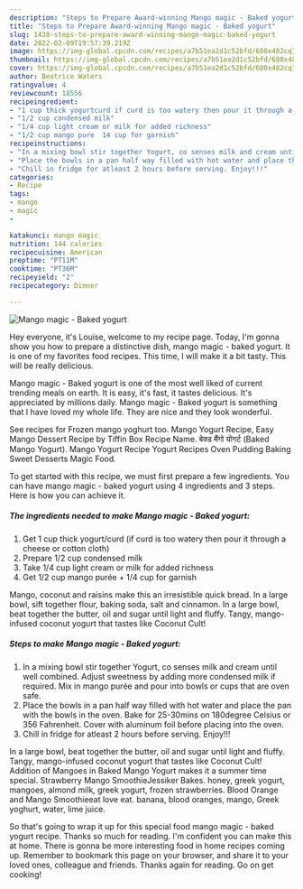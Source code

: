 ```yaml
---
description: "Steps to Prepare Award-winning Mango magic - Baked yogurt"
title: "Steps to Prepare Award-winning Mango magic - Baked yogurt"
slug: 1438-steps-to-prepare-award-winning-mango-magic-baked-yogurt
date: 2022-02-09T19:57:39.219Z
image: https://img-global.cpcdn.com/recipes/a7b51ea2d1c52bfd/680x482cq70/mango-magic-baked-yogurt-recipe-main-photo.jpg
thumbnail: https://img-global.cpcdn.com/recipes/a7b51ea2d1c52bfd/680x482cq70/mango-magic-baked-yogurt-recipe-main-photo.jpg
cover: https://img-global.cpcdn.com/recipes/a7b51ea2d1c52bfd/680x482cq70/mango-magic-baked-yogurt-recipe-main-photo.jpg
author: Beatrice Waters
ratingvalue: 4
reviewcount: 18556
recipeingredient:
- "1 cup thick yogurtcurd if curd is too watery then pour it through a cheese or cotton cloth"
- "1/2 cup condensed milk"
- "1/4 cup light cream or milk for added richness"
- "1/2 cup mango pure  14 cup for garnish"
recipeinstructions:
- "In a mixing bowl stir together Yogurt, co senses milk and cream until well combined. Adjust sweetness by adding more condensed milk if required. Mix in mango purée and pour into bowls or cups that are oven safe."
- "Place the bowls in a pan half way filled with hot water and place the pan with the bowls in the oven. Bake for 25-30mins on 180degree Celsius or 356 Fahrenheit. Cover with aluminum foil before placing into the oven."
- "Chill in fridge for atleast 2 hours before serving. Enjoy!!!"
categories:
- Recipe
tags:
- mango
- magic
- 

katakunci: mango magic  
nutrition: 144 calories
recipecuisine: American
preptime: "PT11M"
cooktime: "PT36M"
recipeyield: "2"
recipecategory: Dinner

---
```



![Mango magic - Baked yogurt](https://img-global.cpcdn.com/recipes/a7b51ea2d1c52bfd/680x482cq70/mango-magic-baked-yogurt-recipe-main-photo.jpg)

Hey everyone, it's Louise, welcome to my recipe page. Today, I'm gonna show you how to prepare a distinctive dish, mango magic - baked yogurt. It is one of my favorites food recipes. This time, I will make it a bit tasty. This will be really delicious.

Mango magic - Baked yogurt is one of the most well liked of current trending meals on earth. It is easy, it's fast, it tastes delicious. It's appreciated by millions daily. Mango magic - Baked yogurt is something that I have loved my whole life. They are nice and they look wonderful.

See recipes for Frozen mango yoghurt too. Mango Yogurt Recipe, Easy Mango Dessert Recipe by Tiffin Box Recipe Name. बेक्ड मैंगो योगर्ट (Baked Mango Yogurt). Mango Yogurt Recipe Yogurt Recipes Oven Pudding Baking Sweet Desserts Magic Food.


To get started with this recipe, we must first prepare a few ingredients. You can have mango magic - baked yogurt using 4 ingredients and 3 steps. Here is how you can achieve it.

<!--inarticleads1-->

##### The ingredients needed to make Mango magic - Baked yogurt:

1. Get 1 cup thick yogurt/curd (if curd is too watery then pour it through a cheese or cotton cloth)
1. Prepare 1/2 cup condensed milk
1. Take 1/4 cup light cream or milk for added richness
1. Get 1/2 cup mango purée + 1/4 cup for garnish


Mango, coconut and raisins make this an irresistible quick bread. In a large bowl, sift together flour, baking soda, salt and cinnamon. In a large bowl, beat together the butter, oil and sugar until light and fluffy. Tangy, mango-infused coconut yogurt that tastes like Coconut Cult! 

<!--inarticleads2-->

##### Steps to make Mango magic - Baked yogurt:

1. In a mixing bowl stir together Yogurt, co senses milk and cream until well combined. Adjust sweetness by adding more condensed milk if required. Mix in mango purée and pour into bowls or cups that are oven safe.
1. Place the bowls in a pan half way filled with hot water and place the pan with the bowls in the oven. Bake for 25-30mins on 180degree Celsius or 356 Fahrenheit. Cover with aluminum foil before placing into the oven.
1. Chill in fridge for atleast 2 hours before serving. Enjoy!!!


In a large bowl, beat together the butter, oil and sugar until light and fluffy. Tangy, mango-infused coconut yogurt that tastes like Coconut Cult! Addition of Mangoes in Baked Mango Yogurt makes it a summer time special. Strawberry Mango SmoothieJessiker Bakes. honey, greek yogurt, mangoes, almond milk, greek yogurt, frozen strawberries. Blood Orange and Mango Smoothieeat love eat. banana, blood oranges, mango, Greek yoghurt, water, lime juice. 

So that's going to wrap it up for this special food mango magic - baked yogurt recipe. Thanks so much for reading. I'm confident you can make this at home. There is gonna be more interesting food in home recipes coming up. Remember to bookmark this page on your browser, and share it to your loved ones, colleague and friends. Thanks again for reading. Go on get cooking!
